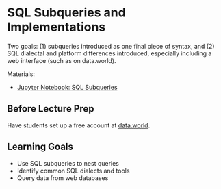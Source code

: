 # SQL Subqueries and Implementations

Two goals: (1) subqueries introduced as one final piece of syntax, and (2) SQL dialectal and platform differences introduced, especially including a web interface (such as on data.world).

Materials:
- [Jupyter Notebook: SQL Subqueries](sql_subqueries.ipynb)

## Before Lecture Prep

Have students set up a free account at [data.world](https://data.world).

## Learning Goals

- Use SQL subqueries to nest queries
- Identify common SQL dialects and tools
- Query data from web databases